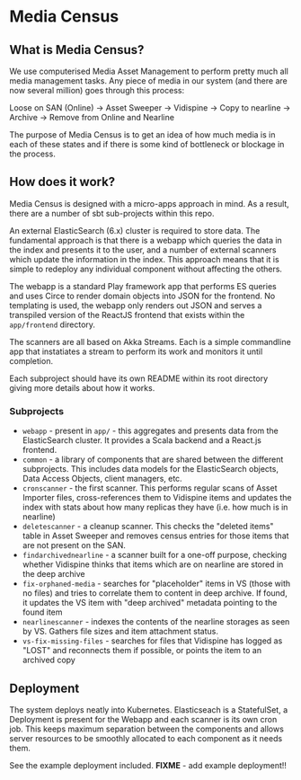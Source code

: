 # Media Census

## What is Media Census?

We use computerised Media Asset Management to perform pretty much all media management tasks.  Any piece of media
in our system (and there are now several million) goes through this process:

Loose on SAN (Online) -> Asset Sweeper -> Vidispine -> Copy to nearline -> Archive -> Remove from Online and Nearline

The purpose of Media Census is to get an idea of how much media is in each of these states and if there is some kind
of bottleneck or blockage in the process.

## How does it work?

Media Census is designed with a micro-apps approach in mind.  As a result, there are a number of sbt sub-projects
within this repo.

An external ElasticSearch (6.x) cluster is required to store data.  The fundamental approach is that there is a webapp
which queries the data in the index and presents it to the user, and a number of external scanners which update
the information in the index.  This approach means that it is simple to redeploy any individual component without affecting
the others.

The webapp is a standard Play framework app that performs ES queries and uses Circe to render domain objects into JSON 
for the frontend.
No templating is used, the webapp only renders out JSON and serves a transpiled version of the ReactJS frontend that
exists within the `app/frontend` directory.

The scanners are all based on Akka Streams.  Each is a simple commandline app that instatiates a stream to perform its
work and monitors it until completion.

Each subproject should have its own README within its root directory giving more details about how it works.

### Subprojects

- `webapp` - present in `app/` - this aggregates and presents data from the ElasticSearch cluster. It provides a Scala
backend and a React.js frontend.
- `common` - a library of components that are shared between the different subprojects.  This includes data models for the
ElasticSearch objects, Data Access Objects, client managers, etc.
- `cronscanner` - the first scanner. This performs regular scans of Asset Importer files, cross-references them to Vidispine 
items and updates the index with stats about how many replicas they have (i.e. how much is in nearline)
- `deletescanner` - a cleanup scanner.  This checks the "deleted items" table in Asset Sweeper and removes census entries
for those items that are not present on the SAN.
- `findarchivednearline` - a scanner built for a one-off purpose, checking whether Vidispine thinks that items which are on
nearline are stored in the deep archive
- `fix-orphaned-media` - searches for "placeholder" items in VS (those with no files) and tries to correlate them to content
in deep archive. If found, it updates the VS item with "deep archived" metadata pointing to the found item
- `nearlinescanner` - indexes the contents of the nearline storages as seen by VS. Gathers file sizes and item attachment status.
- `vs-fix-missing-files` - searches for files that Vidispine has logged as "LOST" and reconnects them if possible, or points
the item to an archived copy

## Deployment

The system deploys neatly into Kubernetes.  Elasticseach is a StatefulSet, a Deployment is present for the Webapp and each
scanner is its own cron job.  This keeps maximum separation between the components and allows server resources to be 
smoothly allocated to each component as it needs them.

See the example deployment included. **FIXME** - add example deployment!!